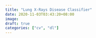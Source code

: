 ```yaml
---
title: "Lung X-Rays Disease Classifier"
date: 2020-11-03T03:43:20+08:00
image: 
draft: true
categories: ["cv", "dl"]
---
```


